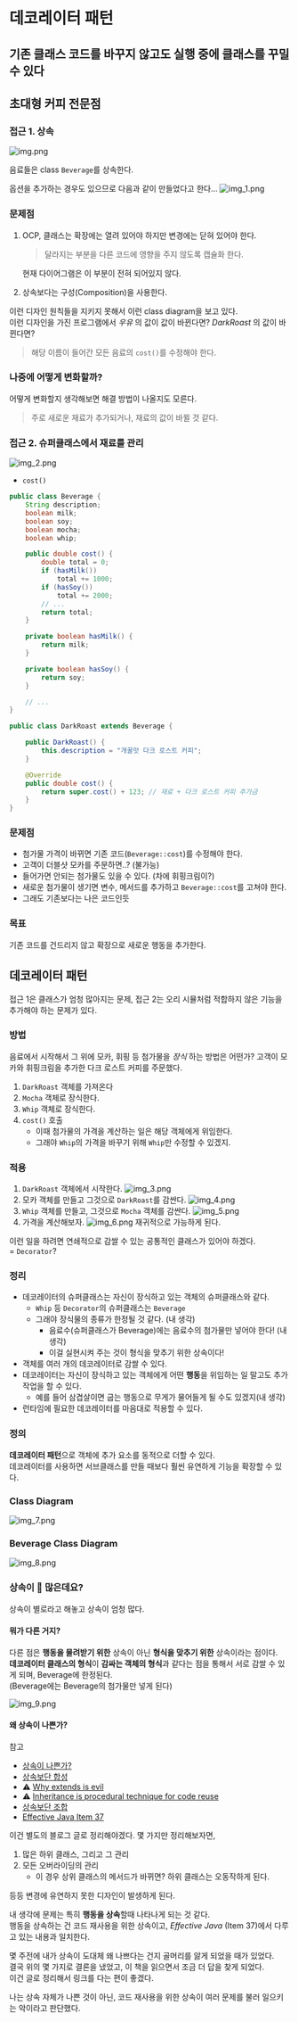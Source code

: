 # 데코레이터 패턴

## 기존 클래스 코드를 바꾸지 않고도 실행 중에 클래스를 꾸밀 수 있다

## 초대형 커피 전문점

### 접근 1. 상속

![img.png](image/img.png)

음료들은 class `Beverage`를 상속한다.

옵션을 추가하는 경우도 있으므로 다음과 같이 만들었다고 한다...
![img_1.png](image/img_1.png)

### 문제점

1. OCP, 클래스는 확장에는 열려 있어야 하지만 변경에는 닫혀 있어야 한다.

   > 달라지는 부분을 다른 코드에 영향을 주지 않도록 캡슐화 한다.

   현재 다이어그램은 이 부분이 전혀 되어있지 않다.

2. 상속보다는 구성(Composition)을 사용한다.

이런 디자인 원칙들을 지키지 못해서 이런 class diagram을 보고 있다.  
이런 디자인을 가진 프로그램에서 _우유_ 의 값이 값이 바뀐다면? _DarkRoast_ 의 값이 바뀐다면?
> 해당 이름이 들어간 모든 음료의 `cost()`를 수정해야 한다.

### 나중에 어떻게 변화할까?

어떻게 변화할지 생각해보면 해결 방법이 나올지도 모른다.
> 주로 새로운 재료가 추가되거나, 재료의 값이 바뀔 것 같다.

### 접근 2. 슈퍼클래스에서 재료를 관리

![img_2.png](image/img_2.png)

- `cost()`

```java
public class Beverage {
	String description;
	boolean milk;
	boolean soy;
	boolean mocha;
	boolean whip;

	public double cost() {
		double total = 0;
		if (hasMilk())
			total += 1000;
		if (hasSoy())
			total += 2000;
		// ...
		return total;
	}

	private boolean hasMilk() {
		return milk;
	}

	private boolean hasSoy() {
		return soy;
	}

	// ...
}

public class DarkRoast extends Beverage {

	public DarkRoast() {
		this.description = "개꿀맛 다크 로스트 커피";
	}

	@Override
	public double cost() {
		return super.cost() + 123; // 재료 + 다크 로스트 커피 추가금
	}
}
```

### 문제점

- 첨가물 가격이 바뀌면 기존 코드(`Beverage::cost`)를 수정해야 한다.
- 고객이 더블샷 모카를 주문하면..? (불가능)
- 들어가면 안되는 첨가물도 있을 수 있다. (차에 휘핑크림이?)
- 새로운 첨가물이 생기면 변수, 메서드를 추가하고 `Beverage::cost`를 고쳐야 한다.
- 그래도 기존보다는 나은 코드인듯

### 목표

기존 코드를 건드리지 않고 확장으로 새로운 행동을 추가한다.

## 데코레이터 패턴

접근 1은 클래스가 엄청 많아지는 문제, 접근 2는 오리 시뮬처럼 적합하지 않은 기능을 추가해야 하는 문제가 있다.

### 방법

음료에서 시작해서 그 위에 모카, 휘핑 등 첨가물을 _장식_ 하는 방법은 어떤가?
고객이 모카와 휘핑크림을 추가한 다크 로스트 커피를 주문했다.

1. `DarkRoast` 객체를 가져온다
2. `Mocha` 객체로 장식한다.
3. `Whip` 객체로 장식한다.
4. `cost()` 호출
    - 이때 첨가물의 가격을 계산하는 일은 해당 객체에게 위임한다.
    - 그래야 `Whip`의 가격을 바꾸기 위해 `Whip`만 수정할 수 있겠지.

### 적용

1. `DarkRoast` 객체에서 시작한다.
   ![img_3.png](image/img_3.png)
2. 모카 객체를 만들고 그것으로 `DarkRoast`를 감싼다.
   ![img_4.png](image/img_4.png)
3. `Whip` 객체를 만들고, 그것으로 `Mocha` 객체를 감싼다.
   ![img_5.png](image/img_5.png)
4. 가격을 계산해보자.
   ![img_6.png](image/img_6.png)
   재귀적으로 가능하게 된다.

이런 일을 하려면 연쇄적으로 감쌀 수 있는 공통적인 클래스가 있어야 하겠다.  
= `Decorator`?

### 정리

- 데코레이터의 슈퍼클래스는 자신이 장식하고 있는 객체의 슈퍼클래스와 같다.
    - `Whip` 등 `Decorator`의 슈퍼클래스는 `Beverage`
    - 그래야 장식물의 종류가 한정될 것 같다. (내 생각)
      - 음료수(슈퍼클래스가 Beverage)에는 음료수의 첨가물만 넣어야 한다! (내 생각)
      - 이걸 실현시켜 주는 것이 형식을 맞추기 위한 상속이다!
- 객체를 여러 개의 데코레이터로 감쌀 수 있다.
- 데코레이터는 자신이 장식하고 있는 객체에게 어떤 **행동**을 위임하는 일 말고도 추가 작업을 할 수 있다.
  - 예를 들어 삼겹살이면 굽는 행동으로 무게가 물어들게 될 수도 있겠지(내 생각)
- 런타임에 필요한 데코레이터를 마음대로 적용할 수 있다.

### 정의

**데코레이터 패턴**으로 객체에 추가 요소를 동적으로 더할 수 있다.  
데코레이터를 사용하면 서브클래스를 만들 때보다 훨씬 유연하게 기능을 확장할 수 있다.

### Class Diagram
![img_7.png](image/img_7.png)

### Beverage Class Diagram
![img_8.png](image/img_8.png)

### 상속이 🐶 많은데요?
상속이 별로라고 해놓고 상속이 엄청 많다. 

#### 뭐가 다른 거지?  
다른 점은 **행동을 물려받기 위한** 상속이 아닌 **형식을 맞추기 위한** 상속이라는 점이다.    
**데코레이터 클래스의 형식**이 **감싸는 객체의 형식**과 같다는 점을 통해서 서로 감쌀 수 있게 되며, Beverage에 한정된다.  
(Beverage에는 Beverage의 첨가물만 넣게 된다)

![img_9.png](image/img_9.png)

#### 왜 상속이 나쁜가?
참고
- [상속이 나쁜가?](https://programmer-ririhan.tistory.com/408)
- [상속보단 합성](https://incheol-jung.gitbook.io/docs/q-and-a/architecture/undefined-2)
- ⚠️ [Why extends is evil](https://www.infoworld.com/article/2073649/why-extends-is-evil.html)
- ⚠️ [Inheritance is procedural technique for code reuse](https://www.yegor256.com/2016/09/13/inheritance-is-procedural.html)
- [상속보단 조합](https://tecoble.techcourse.co.kr/post/2020-05-18-inheritance-vs-composition/)
- [Effective Java Item 37](https://www.ikpil.com/904)

이건 별도의 블로그 글로 정리해야겠다.
몇 가지만 정리해보자면,
1. 많은 하위 클래스, 그리고 그 관리
2. 모든 오버라이딩의 관리
   - 이 경우 상위 클래스의 메서드가 바뀌면? 하위 클래스는 오동작하게 된다.

등등 변경에 유연하지 못한 디자인이 발생하게 된다.  

내 생각에 문제는 특히 **행동을 상속**할때 나타나게 되는 것 같다.  
행동을 상속하는 건 코드 재사용을 위한 상속이고, _Effective Java_ (Item 37)에서 다루고 있는 내용과 일치한다.  

몇 주전에 내가 상속이 도대체 왜 나쁘다는 건지 골머리를 앓게 되었을 때가 있었다.  
결국 위의 몇 가지로 결론을 냈었고, 이 책을 읽으면서 조금 더 답을 찾게 되었다.  
이건 글로 정리해서 링크를 다는 편이 좋겠다.

나는 상속 자체가 나쁜 것이 아닌, 코드 재사용을 위한 상속이 여러 문제를 불러 일으키는 악이라고 판단했다.

